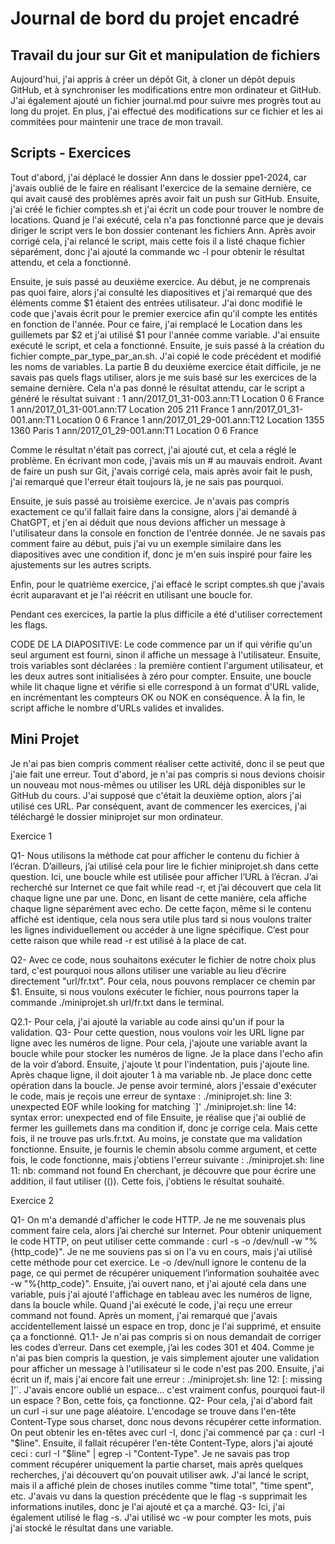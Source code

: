 # Journal de bord du projet encadré

## Travail du jour sur Git et manipulation de fichiers

Aujourd'hui, j'ai appris à créer un dépôt Git, à cloner un dépôt depuis GitHub, et à synchroniser les modifications entre mon ordinateur et GitHub. J'ai également ajouté un fichier journal.md pour suivre mes progrès tout au long du projet. En plus, j'ai effectué des modifications sur ce fichier et les ai commitées pour maintenir une trace de mon travail.

## Scripts - Exercices

Tout d'abord, j'ai déplacé le dossier Ann dans le dossier ppe1-2024, car j'avais oublié de le faire en réalisant l'exercice de la semaine dernière, ce qui avait causé des problèmes après avoir fait un push sur GitHub. Ensuite, j'ai créé le fichier comptes.sh et j'ai écrit un code pour trouver le nombre de locations. Quand je l'ai exécuté, cela n'a pas fonctionné parce que je devais diriger le script vers le bon dossier contenant les fichiers Ann. Après avoir corrigé cela, j'ai relancé le script, mais cette fois il a listé chaque fichier séparément, donc j'ai ajouté la commande wc -l pour obtenir le résultat attendu, et cela a fonctionné.

Ensuite, je suis passé au deuxième exercice. Au début, je ne comprenais pas quoi faire, alors j'ai consulté les diapositives et j'ai remarqué que des éléments comme $1 étaient des entrées utilisateur. J'ai donc modifié le code que j'avais écrit pour le premier exercice afin qu'il compte les entités en fonction de l'année. Pour ce faire, j'ai remplacé le Location dans les guillemets par $2 et j'ai utilisé $1 pour l'année comme variable. J'ai ensuite exécuté le script, et cela a fonctionné. Ensuite, je suis passé à la création du fichier compte_par_type_par_an.sh. J'ai copié le code précédent et modifié les noms de variables. La partie B du deuxième exercice était difficile, je ne savais pas quels flags utiliser, alors je me suis basé sur les exercices de la semaine dernière. Cela n'a pas donné le résultat attendu, car le script a généré le résultat suivant :
   1 ann/2017_01_31-003.ann:T1	Location 0 6	France
   1 ann/2017_01_31-001.ann:T7	Location 205 211	France
   1 ann/2017_01_31-001.ann:T1	Location 0 6	France
   1 ann/2017_01_29-001.ann:T12	Location 1355 1360	Paris
   1 ann/2017_01_29-001.ann:T1	Location 0 6	France

Comme le résultat n'était pas correct, j'ai ajouté cut, et cela a réglé le problème. En écrivant mon code, j'avais mis un # au mauvais endroit. Avant de faire un push sur Git, j'avais corrigé cela, mais après avoir fait le push, j'ai remarqué que l'erreur était toujours là, je ne sais pas  pourquoi.

Ensuite, je suis passé au troisième exercice. Je n'avais pas compris exactement ce qu'il fallait faire dans la consigne, alors j'ai demandé à ChatGPT, et j'en ai déduit que nous devions afficher un message à l'utilisateur dans la console en fonction de l'entrée donnée. Je ne savais pas comment faire au début, puis j'ai vu un exemple similaire dans les diapositives avec une condition if, donc je m'en suis inspiré pour faire les ajustements sur les autres scripts.

Enfin, pour le quatrième exercice, j'ai effacé le script comptes.sh que j'avais écrit auparavant et je l'ai réécrit en utilisant une boucle for.

Pendant ces exercices, la partie la plus difficile a été d'utiliser correctement les flags.

CODE DE LA DIAPOSITIVE: 
Le code commence par un if qui vérifie qu'un seul argument est fourni, sinon il affiche un message à l'utilisateur. Ensuite, trois variables sont déclarées : la première contient l'argument utilisateur, et les deux autres sont initialisées à zéro pour compter. Ensuite, une boucle while lit chaque ligne et vérifie si elle correspond à un format d'URL valide, en incrémentant les compteurs OK ou NOK en conséquence. À la fin, le script affiche le nombre d'URLs valides et invalides.

## Mini Projet

Je n'ai pas bien compris comment réaliser cette activité, donc il se peut que j'aie fait une erreur. Tout d'abord, je n'ai pas compris si nous devions choisir un nouveau mot nous-mêmes ou utiliser les URL déjà disponibles sur le GitHub du cours. J'ai supposé que c'était la deuxième option, alors j'ai utilisé ces URL. Par conséquent, avant de commencer les exercices, j'ai téléchargé le dossier miniprojet sur mon ordinateur.

Exercice 1 

Q1-
Nous utilisons la méthode cat pour afficher le contenu du fichier à l’écran. D’ailleurs, j’ai utilisé cela pour lire le fichier miniprojet.sh dans cette question. Ici, une boucle while est utilisée pour afficher l’URL à l’écran.
J’ai recherché sur Internet ce que fait while read -r, et j’ai découvert que cela lit chaque ligne une par une. Donc, en lisant de cette manière, cela affiche chaque ligne séparément avec echo. De cette façon, même si le contenu affiché est identique, cela nous sera utile plus tard si nous voulons traiter les lignes individuellement ou accéder à une ligne spécifique. C’est pour cette raison que while read -r est utilisé à la place de cat.

Q2-
Avec ce code, nous souhaitons exécuter le fichier de notre choix plus tard, c'est pourquoi nous allons utiliser une variable au lieu d’écrire directement "url/fr.txt". Pour cela, nous pouvons remplacer ce chemin par $1. Ensuite, si nous voulons exécuter le fichier, nous pourrons taper la commande ./miniprojet.sh url/fr.txt dans le terminal.

Q2.1-
Pour cela, j'ai ajouté la variable au code ainsi qu'un if pour la validation.
Q3-
Pour cette question, nous voulons voir les URL ligne par ligne avec les numéros de ligne. Pour cela, j'ajoute une variable avant la boucle while pour stocker les numéros de ligne. Je la place dans l'echo afin de la voir d’abord. Ensuite, j'ajoute \t pour l'indentation, puis j'ajoute line. Après chaque ligne, il doit ajouter 1 à ma variable nb. Je place donc cette opération dans la boucle.
Je pense avoir terminé, alors j'essaie d'exécuter le code, mais je reçois une erreur de syntaxe :
./miniprojet.sh: line 3: unexpected EOF while looking for matching `]'
./miniprojet.sh: line 14: syntax error: unexpected end of file
Ensuite, je réalise que j'ai oublié de fermer les guillemets dans ma condition if, donc je corrige cela. Mais cette fois, il ne trouve pas urls.fr.txt. Au moins, je constate que ma validation fonctionne.
Ensuite, je fournis le chemin absolu comme argument, et cette fois, le code fonctionne, mais j'obtiens l'erreur suivante :
./miniprojet.sh: line 11: nb: command not found
En cherchant, je découvre que pour écrire une addition, il faut utiliser (()). Cette fois, j'obtiens le résultat souhaité.


Exercice 2 

Q1- 
On m'a demandé d'afficher le code HTTP. Je ne me souvenais plus comment faire cela, alors j’ai cherché sur Internet. Pour obtenir uniquement le code HTTP, on peut utiliser cette commande : curl -s -o /dev/null -w "%{http_code}". Je ne me souviens pas si on l'a vu en cours, mais j'ai utilisé cette méthode pour cet exercice. Le -o /dev/null ignore le contenu de la page, ce qui permet de récupérer uniquement l’information souhaitée avec -w "%{http_code}". Ensuite, j’ai ouvert nano, et j'ai ajouté cela dans une variable, puis j'ai ajouté l'affichage en tableau avec les numéros de ligne, dans la boucle while.
Quand j'ai exécuté le code, j'ai reçu une erreur command not found. Après un moment, j'ai remarqué que j'avais accidentellement laissé un espace en trop, donc je l'ai supprimé, et ensuite ça a fonctionné.
Q1.1-
Je n'ai pas compris si on nous demandait de corriger les codes d’erreur. Dans cet exemple, j’ai les codes 301 et 404. Comme je n'ai pas bien compris la question, je vais simplement ajouter une validation pour afficher un message à l'utilisateur si le code n'est pas 200. Ensuite, j'ai écrit un if, mais j'ai encore fait une erreur : ./miniprojet.sh: line 12: [: missing \]’`. J'avais encore oublié un espace… c'est vraiment confus, pourquoi faut-il un espace ? Bon, cette fois, ça fonctionne.
Q2-
Pour cela, j'ai d'abord fait un curl -i sur une page aléatoire. L'encodage se trouve dans l'en-tête Content-Type sous charset, donc nous devons récupérer cette information.
On peut obtenir les en-têtes avec curl -I, donc j'ai commencé par ça : curl -I "$line". Ensuite, il fallait récupérer l'en-tête Content-Type, alors j'ai ajouté ceci : curl -I "$line" | egrep -i "Content-Type".
Je ne savais pas trop comment récupérer uniquement la partie charset, mais après quelques recherches, j'ai découvert qu'on pouvait utiliser awk.
J'ai lancé le script, mais il a affiché plein de choses inutiles comme "time total", "time spent", etc. J'avais vu dans la question précédente que le flag -s supprimait les informations inutiles, donc je l'ai ajouté et ça a marché.
Q3- 
Ici, j'ai également utilisé le flag -s. J'ai utilisé wc -w pour compter les mots, puis j'ai stocké le résultat dans une variable.
